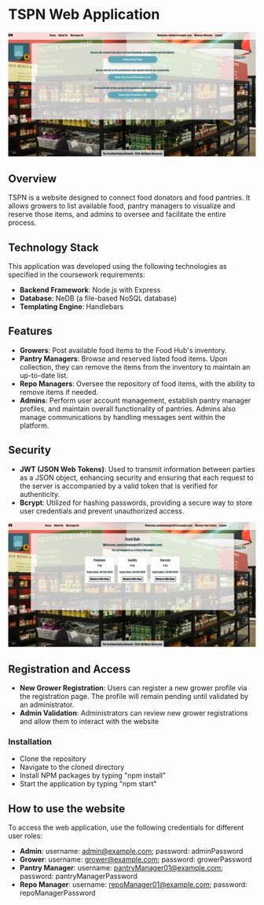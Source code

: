 # TSPN Web Application

![First screenshot](./screenshots/01.jpg)

## Overview

TSPN is a website designed to connect food donators and food pantries. It allows growers to list available food, pantry managers to visualize and reserve those items, and admins to oversee and facilitate the entire process.

## Technology Stack

This application was developed using the following technologies as specified in the coursework requirements:

* **Backend Framework**: Node.js with Express
* **Database**: NeDB (a file-based NoSQL database)
* **Templating Engine**: Handlebars

## Features

- **Growers**: Post available food items to the Food Hub's inventory.
- **Pantry Managers**: Browse and reserved listed food items. Upon collection, they can remove the items from the inventory to maintain an up-to-date list.
- **Repo Managers**: Oversee the repository of food items, with the ability to remove items if needed.
- **Admins**: Perform user account management, establish pantry manager profiles, and maintain overall functionality of pantries. Admins also manage communications by handling messages sent within the platform.

## Security

- **JWT (JSON Web Tokens)**: Used to transmit information between parties as a JSON object, enhancing security and ensuring that each request to the server is accompanied by a valid token that is verified for authenticity.
- **Bcrypt**: Utilized for hashing passwords, providing a secure way to store user credentials and prevent unauthorized access.

![Second screenshot](./screenshots/02.jpg)

## Registration and Access

- **New Grower Registration**: Users can register a new grower profile via the registration page. The profile will remain pending until validated by an administrator.
- **Admin Validation**: Administrators can review new grower registrations and allow them to interact with the website

### Installation

- Clone the repository
- Navigate to the cloned directory
- Install NPM packages by typing "npm install"
- Start the application by typing "npm start"

## How to use the website

To access the web application, use the following credentials for different user roles:

- **Admin**: username: admin@example.com; password: adminPassword
- **Grower**: username: grower@example.com; password: growerPassword
- **Pantry Manager**: username: pantryManager01@example.com; password: pantryManagerPassword
- **Repo Manager**: username: repoManager01@example.com; password: repoManagerPassword
